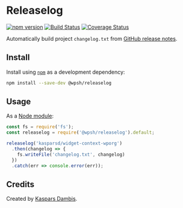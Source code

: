 # Releaselog

[![npm version](https://img.shields.io/npm/v/@wpsh/releaselog.svg)](https://www.npmjs.com/package/@wpsh/releaselog)
[![Build Status](https://travis-ci.com/wpsh/releaselog.svg?branch=master)](https://travis-ci.com/wpsh/releaselog)
[![Coverage Status](https://coveralls.io/repos/github/wpsh/releaselog/badge.svg?branch=master)](https://coveralls.io/github/wpsh/releaselog?branch=master)

Automatically build project `changelog.txt` from [GitHub release notes](https://help.github.com/en/articles/creating-releases).


## Install

Install using [`npm`](https://www.npmjs.com) as a development dependency:

```bash
npm install --save-dev @wpsh/releaselog
```


## Usage

As a [Node module](https://nodejs.org/api/modules.html):

```js
const fs = require('fs');
const releaselog = require('@wpsh/releaselog').default;

releaselog('kasparsd/widget-context-wporg') 
  .then(changelog => {
    fs.writeFile('changelog.txt', changelog)
  })
  .catch(err => console.error(err));
```


## Credits

Created by [Kaspars Dambis](https://kaspars.net).
